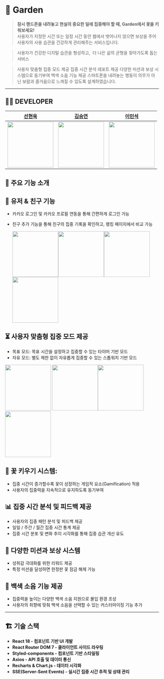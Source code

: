 # 🌱 Garden

> **잠시 핸드폰을 내려놓고 현실의 중요한 일에 집중해야 할 때, Garden에서 꽃을 키워보세요!**  
> 사용자가 지정한 시간 또는 일정 시간 동안 웹에서 벗어나지 않으면 보상을 주어  
> 사용자의 사용 습관을 건강하게 관리해주는 서비스입니다.

> 사용자가 건강한 디지털 습관을 형성하고, 
> 더 나은 삶의 균형을 찾아가도록 돕는 서비스

> 사용자 맞춤형 집중 모드 제공
> 집중 시간 분석 레포트 제공
> 다양한 미션과 보상 시스템으로 동기부여
> 백색 소음 기능 제공
> 스마트폰을 내려놓는 행동이 의무가 아닌 보람과 즐거움으로 느껴질 수 있도록 설계하였습니다.

---

## 🤼‍♀️ DEVELOPER

| [선현욱](https://github.com/SHW012)                     | [김승연](https://github.com/bleuxsy)                     | [이민석](https://github.com/lazycomuter)                     |
| ------------------------------------------------------- | -------------------------------------------------------- | ------------------------------------------------------------ |
| <img width="150px" src="https://github.com/SHW012.png"> | <img width="150px" src="https://github.com/bleuxsy.png"> | <img width="150px" src="https://github.com/lazycomuter.png"> |

## 🌟 주요 기능 소개

## 👤 유저 & 친구 기능

- 카카오 로그인 및 카카오 프로필 연동을 통해 간편하게 로그인 가능
- 친구 추가 기능을 통해 친구의 집중 기록을 확인하고, 랭킹 페이지에서 비교 가능

  
  <img width="150px" src="https://private-user-images.githubusercontent.com/169862596/413254331-35e47c4b-9989-476e-9c5c-5d146a96b84f.png?jwt=eyJhbGciOiJIUzI1NiIsInR5cCI6IkpXVCJ9.eyJpc3MiOiJnaXRodWIuY29tIiwiYXVkIjoicmF3LmdpdGh1YnVzZXJjb250ZW50LmNvbSIsImtleSI6ImtleTUiLCJleHAiOjE3Mzk1MjY5NDksIm5iZiI6MTczOTUyNjY0OSwicGF0aCI6Ii8xNjk4NjI1OTYvNDEzMjU0MzMxLTM1ZTQ3YzRiLTk5ODktNDc2ZS05YzVjLTVkMTQ2YTk2Yjg0Zi5wbmc_WC1BbXotQWxnb3JpdGhtPUFXUzQtSE1BQy1TSEEyNTYmWC1BbXotQ3JlZGVudGlhbD1BS0lBVkNPRFlMU0E1M1BRSzRaQSUyRjIwMjUwMjE0JTJGdXMtZWFzdC0xJTJGczMlMkZhd3M0X3JlcXVlc3QmWC1BbXotRGF0ZT0yMDI1MDIxNFQwOTUwNDlaJlgtQW16LUV4cGlyZXM9MzAwJlgtQW16LVNpZ25hdHVyZT0wZjdjZjA3NWY1YmYzYmY1YjQ0OTQ0MjQ5YmIwZTc2NDhkYzNkZmVlZjc2Y2IxNGU3NDJiOGI1ZjM3ZjM2YzNkJlgtQW16LVNpZ25lZEhlYWRlcnM9aG9zdCJ9.JGu6rrsQxd10en6aSeIl6zOQ5nlgko9202s_xWXx65g"><img width="150px" src="https://private-user-images.githubusercontent.com/169862596/413254350-1ff0e662-34b7-4de8-afdb-c9444c9b3548.png?jwt=eyJhbGciOiJIUzI1NiIsInR5cCI6IkpXVCJ9.eyJpc3MiOiJnaXRodWIuY29tIiwiYXVkIjoicmF3LmdpdGh1YnVzZXJjb250ZW50LmNvbSIsImtleSI6ImtleTUiLCJleHAiOjE3Mzk1MjY5NDksIm5iZiI6MTczOTUyNjY0OSwicGF0aCI6Ii8xNjk4NjI1OTYvNDEzMjU0MzUwLTFmZjBlNjYyLTM0YjctNGRlOC1hZmRiLWM5NDQ0YzliMzU0OC5wbmc_WC1BbXotQWxnb3JpdGhtPUFXUzQtSE1BQy1TSEEyNTYmWC1BbXotQ3JlZGVudGlhbD1BS0lBVkNPRFlMU0E1M1BRSzRaQSUyRjIwMjUwMjE0JTJGdXMtZWFzdC0xJTJGczMlMkZhd3M0X3JlcXVlc3QmWC1BbXotRGF0ZT0yMDI1MDIxNFQwOTUwNDlaJlgtQW16LUV4cGlyZXM9MzAwJlgtQW16LVNpZ25hdHVyZT0yY2I1NjcyNTg0ODViMzdiODEyNjk5YWNmYzc5MjM4N2Q3MDRjOWVkMjFjM2MxNzMyOGYwYmUzYzlkZWZlZTYyJlgtQW16LVNpZ25lZEhlYWRlcnM9aG9zdCJ9._X9HH3FFaZtrI5lhTCSY1c9KYzDiEfYNTSvgo5cTT9w"><img width="150px" src="https://private-user-images.githubusercontent.com/169862596/413254339-8baca60e-3056-4793-adbc-53a1770ff4a0.png?jwt=eyJhbGciOiJIUzI1NiIsInR5cCI6IkpXVCJ9.eyJpc3MiOiJnaXRodWIuY29tIiwiYXVkIjoicmF3LmdpdGh1YnVzZXJjb250ZW50LmNvbSIsImtleSI6ImtleTUiLCJleHAiOjE3Mzk1MjY2OTYsIm5iZiI6MTczOTUyNjM5NiwicGF0aCI6Ii8xNjk4NjI1OTYvNDEzMjU0MzM5LThiYWNhNjBlLTMwNTYtNDc5My1hZGJjLTUzYTE3NzBmZjRhMC5wbmc_WC1BbXotQWxnb3JpdGhtPUFXUzQtSE1BQy1TSEEyNTYmWC1BbXotQ3JlZGVudGlhbD1BS0lBVkNPRFlMU0E1M1BRSzRaQSUyRjIwMjUwMjE0JTJGdXMtZWFzdC0xJTJGczMlMkZhd3M0X3JlcXVlc3QmWC1BbXotRGF0ZT0yMDI1MDIxNFQwOTQ2MzZaJlgtQW16LUV4cGlyZXM9MzAwJlgtQW16LVNpZ25hdHVyZT05MzZhODA5Zjk4NjkxZjIwMjk3ZGUwZTkyY2IxNGU0NGE3YTNiZjVhMjFjMzNjMjM2NDNmNTk2ODIxOWVmNTEzJlgtQW16LVNpZ25lZEhlYWRlcnM9aG9zdCJ9.6M9yAOYqk6PoP2GrZaF_-U8tUsKacfJAqHcCK2Nmwrc"><img width="150px" src="https://private-user-images.githubusercontent.com/169862596/413254335-52d209ad-7c96-421f-9d65-e086ef206eb2.png?jwt=eyJhbGciOiJIUzI1NiIsInR5cCI6IkpXVCJ9.eyJpc3MiOiJnaXRodWIuY29tIiwiYXVkIjoicmF3LmdpdGh1YnVzZXJjb250ZW50LmNvbSIsImtleSI6ImtleTUiLCJleHAiOjE3Mzk1MjY2OTYsIm5iZiI6MTczOTUyNjM5NiwicGF0aCI6Ii8xNjk4NjI1OTYvNDEzMjU0MzM1LTUyZDIwOWFkLTdjOTYtNDIxZi05ZDY1LWUwODZlZjIwNmViMi5wbmc_WC1BbXotQWxnb3JpdGhtPUFXUzQtSE1BQy1TSEEyNTYmWC1BbXotQ3JlZGVudGlhbD1BS0lBVkNPRFlMU0E1M1BRSzRaQSUyRjIwMjUwMjE0JTJGdXMtZWFzdC0xJTJGczMlMkZhd3M0X3JlcXVlc3QmWC1BbXotRGF0ZT0yMDI1MDIxNFQwOTQ2MzZaJlgtQW16LUV4cGlyZXM9MzAwJlgtQW16LVNpZ25hdHVyZT04OGUyZjBiMWY5NTBjMjU5ZWI5Y2NjZDg1NmJlMTIwNWRkYTU0NzUwM2Q4MjdiMzVhMWQwMzkyYWNkZjhiN2NiJlgtQW16LVNpZ25lZEhlYWRlcnM9aG9zdCJ9.zvrnrg0cmBbvH5gVJm3U-LrJ3UkjMCO7JYmTvZevMNw">

## ⏳ 사용자 맞춤형 집중 모드 제공

- 목표 모드: 목표 시간을 설정하고 집중할 수 있는 타이머 기반 모드
- 자유 모드: 별도 제한 없이 자유롭게 집중할 수 있는 스톱워치 기반 모드

 <img width="150px" src="https://private-user-images.githubusercontent.com/169862596/413254349-c9a03cea-908d-4dea-9fde-189353e4db97.png?jwt=eyJhbGciOiJIUzI1NiIsInR5cCI6IkpXVCJ9.eyJpc3MiOiJnaXRodWIuY29tIiwiYXVkIjoicmF3LmdpdGh1YnVzZXJjb250ZW50LmNvbSIsImtleSI6ImtleTUiLCJleHAiOjE3Mzk1MjY5NDksIm5iZiI6MTczOTUyNjY0OSwicGF0aCI6Ii8xNjk4NjI1OTYvNDEzMjU0MzQ5LWM5YTAzY2VhLTkwOGQtNGRlYS05ZmRlLTE4OTM1M2U0ZGI5Ny5wbmc_WC1BbXotQWxnb3JpdGhtPUFXUzQtSE1BQy1TSEEyNTYmWC1BbXotQ3JlZGVudGlhbD1BS0lBVkNPRFlMU0E1M1BRSzRaQSUyRjIwMjUwMjE0JTJGdXMtZWFzdC0xJTJGczMlMkZhd3M0X3JlcXVlc3QmWC1BbXotRGF0ZT0yMDI1MDIxNFQwOTUwNDlaJlgtQW16LUV4cGlyZXM9MzAwJlgtQW16LVNpZ25hdHVyZT03NDQ4ZjIwN2MwNWMzYjEyNWQxMGQ0YmEwODhlYjQ5MDJiZjhiMWMyNmU3N2RlM2FmNDljNzUzNmYxNDYwZmMxJlgtQW16LVNpZ25lZEhlYWRlcnM9aG9zdCJ9.lI1omhvALgYEYuA45z7Q1YK9TsBC_3Lc12xGTC80U9o"> <img width="150px" src="https://private-user-images.githubusercontent.com/169862596/413254334-492403cc-9ede-4565-88f6-03126fe78920.png?jwt=eyJhbGciOiJIUzI1NiIsInR5cCI6IkpXVCJ9.eyJpc3MiOiJnaXRodWIuY29tIiwiYXVkIjoicmF3LmdpdGh1YnVzZXJjb250ZW50LmNvbSIsImtleSI6ImtleTUiLCJleHAiOjE3Mzk1MjY5NDksIm5iZiI6MTczOTUyNjY0OSwicGF0aCI6Ii8xNjk4NjI1OTYvNDEzMjU0MzM0LTQ5MjQwM2NjLTllZGUtNDU2NS04OGY2LTAzMTI2ZmU3ODkyMC5wbmc_WC1BbXotQWxnb3JpdGhtPUFXUzQtSE1BQy1TSEEyNTYmWC1BbXotQ3JlZGVudGlhbD1BS0lBVkNPRFlMU0E1M1BRSzRaQSUyRjIwMjUwMjE0JTJGdXMtZWFzdC0xJTJGczMlMkZhd3M0X3JlcXVlc3QmWC1BbXotRGF0ZT0yMDI1MDIxNFQwOTUwNDlaJlgtQW16LUV4cGlyZXM9MzAwJlgtQW16LVNpZ25hdHVyZT1lNDk0Y2U1NjRhOGJkNjRiNTJhN2MyYjlhOTAxZDc4NTA2NjMwN2I4YzA5NDI3NGY3ZmNkZTgwNTNmNWM3ZGEwJlgtQW16LVNpZ25lZEhlYWRlcnM9aG9zdCJ9.u4-fFf2S0qGBIQe0r_6he4vksaEWgXJ4JN5-GmL-nsQ"><img width="150px" src="https://private-user-images.githubusercontent.com/169862596/413254328-16e3a1db-d6a0-41de-88a2-7502473d9b51.png?jwt=eyJhbGciOiJIUzI1NiIsInR5cCI6IkpXVCJ9.eyJpc3MiOiJnaXRodWIuY29tIiwiYXVkIjoicmF3LmdpdGh1YnVzZXJjb250ZW50LmNvbSIsImtleSI6ImtleTUiLCJleHAiOjE3Mzk1MjY5NDksIm5iZiI6MTczOTUyNjY0OSwicGF0aCI6Ii8xNjk4NjI1OTYvNDEzMjU0MzI4LTE2ZTNhMWRiLWQ2YTAtNDFkZS04OGEyLTc1MDI0NzNkOWI1MS5wbmc_WC1BbXotQWxnb3JpdGhtPUFXUzQtSE1BQy1TSEEyNTYmWC1BbXotQ3JlZGVudGlhbD1BS0lBVkNPRFlMU0E1M1BRSzRaQSUyRjIwMjUwMjE0JTJGdXMtZWFzdC0xJTJGczMlMkZhd3M0X3JlcXVlc3QmWC1BbXotRGF0ZT0yMDI1MDIxNFQwOTUwNDlaJlgtQW16LUV4cGlyZXM9MzAwJlgtQW16LVNpZ25hdHVyZT1mZjdjNTYxM2FlNGEzZDhlYTRjZjAyMmM2OWExZTIzNDA1NGRkNTk4NzY1ZTJjOTA4MDIzZDA0YjdlMTBjODQyJlgtQW16LVNpZ25lZEhlYWRlcnM9aG9zdCJ9.NE13B9xsDTJ8hvPnW6GRfg2DxBgcNv6PpE9tqetZLPw"><img width="150px" src="https://private-user-images.githubusercontent.com/169862596/413254351-a342ff4b-a874-41cc-b39e-21aa4d6635f4.png?jwt=eyJhbGciOiJIUzI1NiIsInR5cCI6IkpXVCJ9.eyJpc3MiOiJnaXRodWIuY29tIiwiYXVkIjoicmF3LmdpdGh1YnVzZXJjb250ZW50LmNvbSIsImtleSI6ImtleTUiLCJleHAiOjE3Mzk1MjY5NDksIm5iZiI6MTczOTUyNjY0OSwicGF0aCI6Ii8xNjk4NjI1OTYvNDEzMjU0MzUxLWEzNDJmZjRiLWE4NzQtNDFjYy1iMzllLTIxYWE0ZDY2MzVmNC5wbmc_WC1BbXotQWxnb3JpdGhtPUFXUzQtSE1BQy1TSEEyNTYmWC1BbXotQ3JlZGVudGlhbD1BS0lBVkNPRFlMU0E1M1BRSzRaQSUyRjIwMjUwMjE0JTJGdXMtZWFzdC0xJTJGczMlMkZhd3M0X3JlcXVlc3QmWC1BbXotRGF0ZT0yMDI1MDIxNFQwOTUwNDlaJlgtQW16LUV4cGlyZXM9MzAwJlgtQW16LVNpZ25hdHVyZT05ZDExYTA5MDNhOWI4ZDUwNGU4YjVhZmRkNTkyYjIyN2UwMzA0MTM2YzZjY2FmNGZlZmQwMTY5ODI4NDlmYzg3JlgtQW16LVNpZ25lZEhlYWRlcnM9aG9zdCJ9.-jLh0pwAccRZ81nHGgp2k_brOed18JsWpEhA2m1Yn3A">

## 🌸 꽃 키우기 시스템:

- 집중 시간이 증가할수록 꽃이 성장하는 게임적 요소(Gamification) 적용
- 사용자의 집중력을 지속적으로 유지하도록 동기부여

## 📊 집중 시간 분석 및 피드백 제공

- 사용자의 집중 패턴 분석 및 피드백 제공
- 일일 / 주간 / 월간 집중 시간 통계 제공
- 집중 시간 분포 및 변화 추이 시각화를 통해 집중 습관 개선 유도

## 🎯 다양한 미션과 보상 시스템

- 성취감 극대화를 위한 리워드 제공
- 특정 미션을 달성하면 한정판 꽃 잠금 해제 가능

## 🎵 백색 소음 기능 제공

- 집중력을 높이는 다양한 백색 소음 지원으로 몰입 환경 조성
- 사용자의 취향에 맞춰 백색 소음을 선택할 수 있는 커스터마이징 기능 추가

---

## 🏗️ 기술 스택

- **React 18 - 컴포넌트 기반 UI 개발**
- **React Router DOM 7 - 클라이언트 사이드 라우팅**
- **Styled-components - 컴포넌트 기반 스타일링**
- **Axios - API 호출 및 데이터 통신**
- **Recharts & Chart.js - 데이터 시각화**
- **SSE(Server-Sent Events) - 실시간 집중 시간 추적 및 상태 관리**
